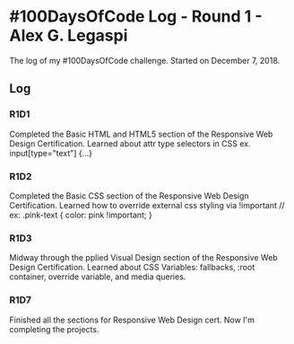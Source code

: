 # #100DaysOfCode Log - Round 1 - Alex G. Legaspi

The log of my #100DaysOfCode challenge. Started on December 7, 2018.

## Log

### R1D1 
Completed the Basic HTML and HTML5 section of the Responsive Web Design Certification.
Learned about attr type selectors in CSS ex. input[type="text"] {...}

### R1D2
Completed the Basic CSS section of the Responsive Web Design Certification.
Learned how to override external css styling via !important // ex: .pink-text { color: pink !important; }

### R1D3
Midway through the pplied Visual Design section of the Responsive Web Design Certification.
Learned about CSS Variables: fallbacks, :root container, override variable, and media queries.

### R1D7
Finished all the sections for Responsive Web Design cert. Now I'm completing the projects.
